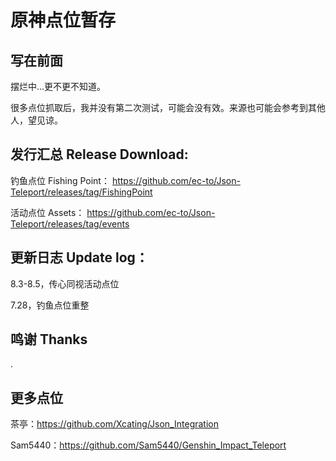 # 原神点位暂存

## 写在前面 
摆烂中...更不更不知道。

很多点位抓取后，我并没有第二次测试，可能会没有效。来源也可能会参考到其他人，望见谅。

## 发行汇总 Release Download:
钓鱼点位 Fishing Point：
https://github.com/ec-to/Json-Teleport/releases/tag/FishingPoint

活动点位 Assets：
https://github.com/ec-to/Json-Teleport/releases/tag/events

## 更新日志 Update log：

8.3-8.5，传心同视活动点位

7.28，钓鱼点位重整

## 鸣谢 Thanks
.

## 更多点位
茶亭：https://github.com/Xcating/Json_Integration

Sam5440：https://github.com/Sam5440/Genshin_Impact_Teleport
